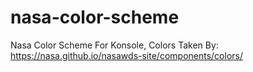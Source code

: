 # nasa-color-scheme
Nasa Color Scheme For Konsole, Colors Taken By: https://nasa.github.io/nasawds-site/components/colors/
